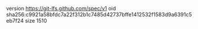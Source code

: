 version https://git-lfs.github.com/spec/v1
oid sha256:c9921a58bfdc7a22f312b1c7485d42737bffe1412532f1583d9a6391c5eb7f24
size 1510
